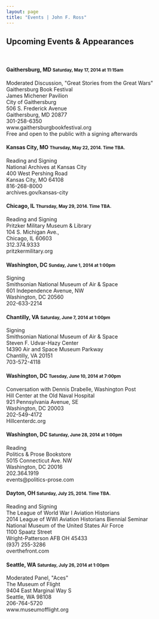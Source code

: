 ```yaml
---
layout: page
title: "Events | John F. Ross"
---
```


<h2>Upcoming Events &amp; Appearances</h2>
<br>

<h4>Gaithersburg, MD <small> Saturday, May 17, 2014 at 11:15am</small></h4>
<p>Moderated Discussion, "Great Stories from the Great Wars"<br>
Gaithersburg Book Festival<br>
James Michener Pavilion<br>
City of Gaithersburg<br>
506 S. Frederick Avenue<br>
Gaithersburg, MD 20877<br>
301-258-6350<br>
www.gaithersburgbookfestival.org<br>
Free and open to the public with a signing afterwards</p>

<h4>Kansas City, MO <small>Thursday, May 22, 2014. Time TBA.</small></h4>
<p>Reading and Signing<br>
National Archives at Kansas City<br>
400 West Pershing Road<br>
Kansas City, MO 64108<br>
816-268-8000<br>
archives.gov/kansas-city</p>

<h4>Chicago, IL <small>Thursday, May 29, 2014. Time TBA.</small></h4>
<p>Reading and Signing<br>
Pritzker Military Museum &amp; Library<br>
104 S. Michigan Ave.,<br>
Chicago, IL 60603<br>
312.374.9333<br>
pritzkermilitary.org</p>

<h4>Washington, DC <small>Sunday, June 1, 2014 at 1:00pm</small></h4>
<p>Signing<br>
Smithsonian National Museum of Air &amp; Space<br>
601 Independence Avenue, NW<br>
Washington, DC 20560<br>
202-633-2214</p>

<h4>Chantilly, VA <small>Saturday, June 7, 2014 at 1:00pm</small></h4>
<p>Signing<br>
Smithsonian National Museum of Air &amp; Space <br>
Steven F. Udvar-Hazy Center<br>
14390 Air and Space Museum Parkway <br>
Chantilly, VA 20151<br>
703-572-4118</p>

<h4>Washington, DC <small> Tuesday, June 10, 2014 at 7:00pm</small></h4>
<p>Conversation with Dennis Drabelle, Washington Post<br>
Hill Center at the Old Naval Hospital<br>
921 Pennsylvania Avenue, SE<br>
Washington, DC 20003<br>
202-549-4172<br>
Hillcenterdc.org</p>

<h4>Washington, DC <small>Saturday, June 28, 2014 at 1:00pm</small></h4>
<p>Reading<br>
Politics &amp; Prose Bookstore<br>
5015 Connecticut Ave. NW <br>
Washington, DC 20016<br>
202.364.1919<br>
events@politics-prose.com</p>

<h4>Dayton, OH <small>Saturday, July 25, 2014. Time TBA.</small></h4>
<p>Reading and Signing<br>
The League of World War I Aviation Historians<br>
2014 League of WWI Aviation Historians Biennial Seminar<br>
National Museum of the United States Air Force<br>
1100 Spaatz Street<br>
Wright-Patterson AFB OH 45433<br>
(937) 255-3286<br>
overthefront.com</p>

<h4>Seattle, WA <small>Saturday, July 26, 2014 at 1:00pm</small></h4>
<p>Moderated Panel, "Aces"<br>
The Museum of Flight<br>
9404 East Marginal Way S<br>
Seattle, WA 98108<br>
206-764-5720<br>
www.museumofflight.org</p>